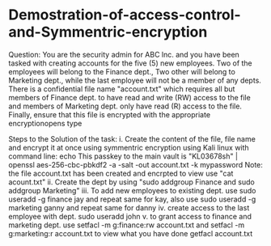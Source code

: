 # Demostration-of-access-control-and-Symmentric-encryption
Question:
You are the security admin for ABC lnc. and you have been tasked with creating accounts for the five (5) new employees. Two of the employees will belong to the Finance dept., Two other will belong to Marketing dept., while the last employee will not be a member of any depts.
There is a confidential file name "account.txt" which requires all but members of Finance dept. to have read and write (RW) access to the file and members of Marketing dept. only have read (R) access to the file.
Finally, ensure that this file is encrypted with the appropriate encryptionopens type

Steps to the Solution of the task:
i. Create the content of the file, file name and encrypt it at once using symmentric encryption using Kali linux with command line: echo This passkey to the main vault is "KL03678sh" | openssl aes-256-cbc-pbkdf2 -a -salt -out account.txt -k mypassword           Note: the file account.txt has been created and encrpted to view use "cat acount.txt"
ii. Create the dept by using "sudo addgroup Finance and sudo addgroup Marketing" 
iii. To add new employees to existing dept. use sudo useradd -g finance jay and repeat same for kay, also use sudo useradd -g marketing ganny and repeat same for danny
iv. create access to the last employee with dept. sudo useradd john
v. to grant access to finance and marketing dept. use setfacl -m g:finance:rw account.txt and setfacl -m g:marketing:r account.txt
to view what you have done getfacl account.txt
